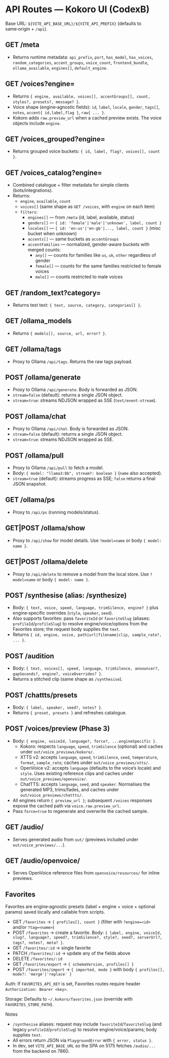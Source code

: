 # API Routes — Kokoro UI (CodexB)

Base URL: `${VITE_API_BASE_URL}/${VITE_API_PREFIX}` (defaults to same‑origin + `/api`).

## GET /meta
- Returns runtime metadata: `api_prefix`, `port`, `has_model`, `has_voices`, `random_categories`, `accent_groups`, `voice_count`, `frontend_bundle`, `ollama_available`, `engines[]`, `default_engine`.

## GET /voices?engine=<id>
- Returns `{ engine, available, voices[], accentGroups[], count, styles?, presets?, message? }`.
- Voice shape (engine‑agnostic fields): `id`, `label`, `locale`, `gender`, `tags[]`, `notes`, `accent{ id,label,flag }`, `raw{ ... }`.
- Kokoro adds `raw.preview_url` when a cached preview exists. The voice objects include `engine`.

## GET /voices_grouped?engine=<id>
- Returns grouped voice buckets: `{ id, label, flag?, voices[], count }`.

## GET /voices_catalog?engine=<id>
- Combined catalogue + filter metadata for simple clients (bots/integrations).
- Returns:
  - `engine`, `available`, `count`
  - `voices[]` (same shape as `GET /voices`, with `engine` on each item)
  - `filters`:
    - `engines[]` — from `/meta` (id, label, available, status)
    - `genders[]` — `{ id: 'female'|'male'|'unknown', label, count }`
    - `locales[]` — `{ id: 'en-us'|'en-gb'|..., label, count }` (misc bucket when unknown)
    - `accents[]` — same buckets as `accentGroups`
    - `accentFamilies` — normalized, gender-aware buckets with merged counts:
      - `any[]` — counts for families like `us`, `uk`, `other` regardless of gender
      - `female[]` — counts for the same families restricted to female voices
      - `male[]` — counts restricted to male voices

## GET /random_text?category=<name>
- Returns test text: `{ text, source, category, categories[] }`.

## GET /ollama_models
- Returns `{ models[], source, url, error? }`.

## GET /ollama/tags
- Proxy to Ollama `/api/tags`. Returns the raw tags payload.

## POST /ollama/generate
- Proxy to Ollama `/api/generate`. Body is forwarded as JSON.
- `stream=false` (default): returns a single JSON object.
- `stream=true`: streams NDJSON wrapped as SSE (`text/event-stream`).

## POST /ollama/chat
- Proxy to Ollama `/api/chat`. Body is forwarded as JSON.
- `stream=false` (default): returns a single JSON object.
- `stream=true`: streams NDJSON wrapped as SSE.

## POST /ollama/pull
- Proxy to Ollama `/api/pull` to fetch a model.
- Body: `{ model: "llama3:8b", stream?: boolean }` (`name` also accepted).
- `stream=true` (default): streams progress as SSE; `false` returns a final JSON snapshot.

## GET /ollama/ps
- Proxy to `/api/ps` (running models/status).

## GET|POST /ollama/show
- Proxy to `/api/show` for model details. Use `?model=name` or body `{ model: name }`.

## GET|POST /ollama/delete
- Proxy to `/api/delete` to remove a model from the local store. Use `?model=name` or body `{ model: name }`.

## POST /synthesise (alias: /synthesize)
- Body: `{ text, voice, speed, language, trimSilence, engine? }` plus engine‑specific overrides (`style`, `speaker`, `seed`).
- Also supports favorites: pass `favoriteId` or `favoriteSlug` (aliases: `profileId`/`profileSlug`) to resolve engine/voice/options from the Favorites store; the request body supplies the `text`.
- Returns `{ id, engine, voice, path|url|filename|clip, sample_rate?, ... }`.

## POST /audition
- Body: `{ text, voices[], speed, language, trimSilence, announcer?, gapSeconds?, engine?, voiceOverrides? }`.
- Returns a stitched clip (same shape as `/synthesise`).

## POST /chattts/presets
- Body: `{ label, speaker, seed?, notes? }`.
- Returns `{ preset, presets }` and refreshes catalogue.

## POST /voices/preview (Phase 3)
- Body: `{ engine, voiceId, language?, force?, ...engineSpecific }`.
  - Kokoro: respects `language`, `speed`, `trimSilence` (optional) and caches under `out/voice_previews/kokoro/`.
  - XTTS v2: accepts `language`, `speed`, `trimSilence`, `seed`, `temperature`, `format`, `sample_rate`; caches under `out/voice_previews/xtts/`.
  - OpenVoice v2: accepts `language` (defaults to the voice’s locale) and `style`. Uses existing reference clips and caches under `out/voice_previews/openvoice/`.
  - ChatTTS: accepts `language`, `seed`, and `speaker`. Normalises the generated MP3, trims/fades, and caches under `out/voice_previews/chattts/`.
- All engines return `{ preview_url }`; subsequent `/voices` responses expose the cached path via `voice.raw.preview_url`.
- Pass `force=true` to regenerate and overwrite the cached sample.

## GET /audio/<filename>
- Serves generated audio from `out/` (previews included under `out/voice_previews/...`).

## GET /audio/openvoice/<path>
- Serves OpenVoice reference files from `openvoice/resources/` for inline previews.

## Favorites

Favorites are engine‑agnostic presets (label + engine + voice + optional params) saved locally and callable from scripts.

- GET `/favorites` → `{ profiles[], count }` (filter with `?engine=<id>` and/or `?tag=<name>`)
- POST `/favorites` → create a favorite. Body: `{ label, engine, voiceId, slug?, language?, speed?, trimSilence?, style?, seed?, serverUrl?, tags?, notes?, meta? }`.
- GET `/favorites/:id` → single favorite
- PATCH `/favorites/:id` → update any of the fields above
- DELETE `/favorites/:id`
- GET `/favorites/export` → `{ schemaVersion, profiles[] }`
- POST `/favorites/import` → `{ imported, mode }` with body `{ profiles[], mode?: 'merge'|'replace' }`

Auth: If `FAVORITES_API_KEY` is set, Favorites routes require header `Authorization: Bearer <key>`.

Storage: Defaults to `~/.kokoro/favorites.json` (override with `FAVORITES_STORE_PATH`).

Notes
- `/synthesise` aliases: request may include `favoriteId`/`favoriteSlug` (and legacy `profileId`/`profileSlug`) to resolve engine/voice/params; body supplies `text`.
- All errors return JSON via `PlaygroundError` with `{ error, status }`.
- In dev, set `VITE_API_BASE_URL` so the SPA on 5175 fetches `/audio/...` from the backend on 7860.
